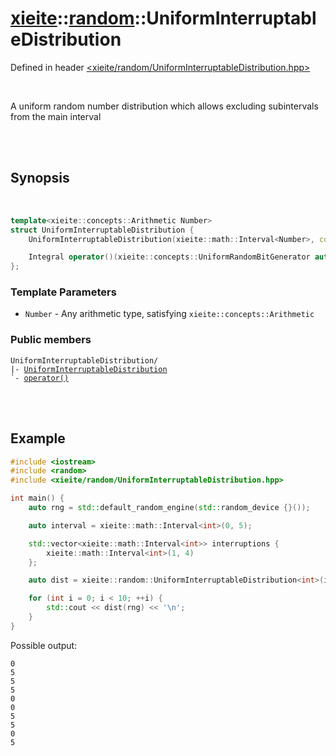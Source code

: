 # [xieite](../../README.md)::[random](../random.md)::UniformInterruptableDistribution
Defined in header [<xieite/random/UniformInterruptableDistribution.hpp>](../../include/xieite/random/UniformInterruptableDistribution.hpp)

<br/>

A uniform random number distribution which allows excluding subintervals from the main interval

<br/><br/>

## Synopsis

<br/>

```cpp
template<xieite::concepts::Arithmetic Number>
struct UniformInterruptableDistribution {
	UniformInterruptableDistribution(xieite::math::Interval<Number>, const xieite::concepts::RangeOf<xieite::math::Interval<Number>> auto&);

	Integral operator()(xieite::concepts::UniformRandomBitGenerator auto&) const;
};
```
### Template Parameters
- `Number` - Any arithmetic type, satisfying `xieite::concepts::Arithmetic`
### Public members
<pre><code>UniformInterruptableDistribution/
|- <a href="./UniformInterruptableDistribution/constructor.md">UniformInterruptableDistribution</a>
`- <a href="./UniformInterruptableDistribution/operatorCall.md">operator()</a>
</code></pre>

<br/><br/>

## Example
```cpp
#include <iostream>
#include <random>
#include <xieite/random/UniformInterruptableDistribution.hpp>

int main() {
	auto rng = std::default_random_engine(std::random_device {}());

	auto interval = xieite::math::Interval<int>(0, 5);

	std::vector<xieite::math::Interval<int>> interruptions {
		xieite::math::Interval<int>(1, 4)
	};

	auto dist = xieite::random::UniformInterruptableDistribution<int>(interval, interruptions);

	for (int i = 0; i < 10; ++i) {
		std::cout << dist(rng) << '\n';
	}
}
```
Possible output:
```
0
5
5
5
0
0
5
5
0
5
```
